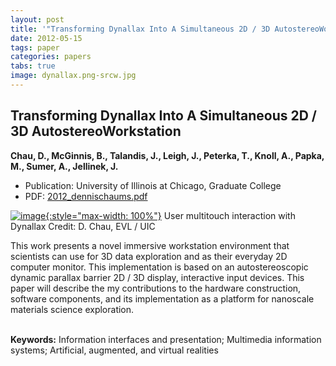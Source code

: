 ```yaml
---
layout: post
title: '"Transforming Dynallax Into A Simultaneous 2D / 3D AutostereoWorkstation"'
date: 2012-05-15
tags: paper
categories: papers
tabs: true
image: dynallax.png-srcw.jpg
---
```


## Transforming Dynallax Into A Simultaneous 2D / 3D AutostereoWorkstation
**Chau, D., McGinnis, B., Talandis, J., Leigh, J., Peterka, T., Knoll, A., Papka, M., Sumer, A., Jellinek, J.**
- Publication: University of Illinois at Chicago, Graduate College
- PDF: [2012_dennischaums.pdf](/documents/2012_dennischaums.pdf)


[![image](https://www.evl.uic.edu/output/originals/dynallax.png-srcw.jpg){:style="max-width: 100%"}](https://www.evl.uic.edu/output/originals/dynallax.png-srcw.jpg)
User multitouch interaction with Dynallax
Credit: D. Chau, EVL / UIC

This work presents a novel immersive workstation environment that scientists can use for 3D data exploration and as their everyday 2D computer monitor. This implementation is based on an autostereoscopic dynamic parallax barrier 2D / 3D display, interactive input devices. This paper will describe the my contributions to the hardware construction, software components, and its implementation as a platform for nanoscale materials science exploration.<br><br>

<strong>Keywords:</strong> Information interfaces and presentation; Multimedia information systems; Artificial, augmented, and virtual realities